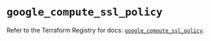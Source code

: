 # `google_compute_ssl_policy`

Refer to the Terraform Registry for docs: [`google_compute_ssl_policy`](https://registry.terraform.io/providers/hashicorp/google/6.16.0/docs/resources/compute_ssl_policy).

